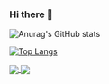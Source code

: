 ### Hi there 👋

<!--
**Nath-RS/Nath-RS** is a ✨ _special_ ✨ repository because its `README.md` (this file) appears on your GitHub profile.

Here are some ideas to get you started:

- 🔭 I’m currently working on ...
- 🌱 I’m currently learning ...
- 👯 I’m looking to collaborate on ...
- 🤔 I’m looking for help with ...
- 💬 Ask me about ...
- 📫 How to reach me: ...
- 😄 Pronouns: ...
- ⚡ Fun fact: ...
-->

![Anurag's GitHub stats](https://github-readme-stats.vercel.app/api?username=Nath-RS&show_icons=true&theme=vue&width=400px)

[![Top Langs](https://github-readme-stats.vercel.app/api/top-langs/?username=Nath-RS&theme=vue)](https://github.com/Nath-RS/github-readme-stats)

<a href="https://github.com/Nath-RS/Projetos-Faculdade">
  <img align="center" src="https://github-readme-stats.vercel.app/api/pin/?username=Nath-RS&repo=Projetos-Faculdade &theme=vue" />
</a>
<a href="https://github.com/Nath-RS/Web-Projects">
  <img align="center" src="https://github-readme-stats.vercel.app/api/pin/?username=Nath-RS&repo=Web-Projects &theme=vue" />
</a>
